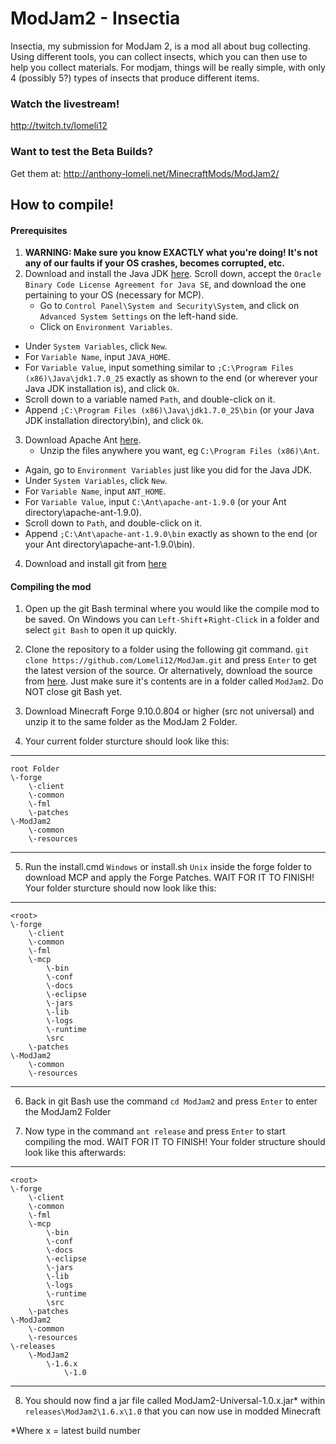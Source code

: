 ModJam2 - Insectia
=======

Insectia, my submission for ModJam 2, is a mod all about bug collecting. 
Using different tools, you can collect insects, which you can then use to help you collect materials. 
For modjam, things will be really simple, with only 4 (possibly 5?) types of insects that produce different items.

### Watch the livestream!

http://twitch.tv/lomeli12

### Want to test the Beta Builds?

Get them at: http://anthony-lomeli.net/MinecraftMods/ModJam2/

## How to compile!

#### Prerequisites
1. **WARNING:  Make sure you know EXACTLY what you're doing!  It's not any of our faults if your OS crashes, becomes corrupted, etc.**
2. Download and install the Java JDK [here](http://www.oracle.com/technetwork/java/javase/downloads/jdk7-downloads-1880260.html).  Scroll down, accept the `Oracle Binary Code License Agreement for Java SE`, and download the one pertaining to your OS (necessary for MCP).
    * Go to `Control Panel\System and Security\System`, and click on `Advanced System Settings` on the left-hand side.
    * Click on `Environment Variables`.
  * Under `System Variables`, click `New`.
  * For `Variable Name`, input `JAVA_HOME`.
  * For `Variable Value`, input something similar to `;C:\Program Files (x86)\Java\jdk1.7.0_25` exactly as shown to the end (or wherever your Java JDK installation is), and click `Ok`.
  * Scroll down to a variable named `Path`, and double-click on it.
  * Append `;C:\Program Files (x86)\Java\jdk1.7.0_25\bin` (or your Java JDK installation directory\bin), and click `Ok`.
3. Download Apache Ant [here](http://ant.apache.org).
	* Unzip the files anywhere you want, eg `C:\Program Files (x86)\Ant`.
  * Again, go to `Environment Variables` just like you did for the Java JDK.
  * Under `System Variables`, click `New`.
  * For `Variable Name`, input `ANT_HOME`.
  * For `Variable Value`, input `C:\Ant\apache-ant-1.9.0` (or your Ant directory\apache-ant-1.9.0).
  * Scroll down to `Path`, and double-click on it.
  * Append `;C:\Ant\apache-ant-1.9.0\bin` exactly as shown to the end (or your Ant directory\apache-ant-1.9.0\bin).
4. Download and install git from [here](http://git-scm.com/)

#### Compiling the mod
1. Open up the git Bash terminal where you would like the compile mod to be saved.
On Windows you can `Left-Shift`+`Right-Click` in a folder and select `git Bash` to open it up quickly.

2. Clone the repository to a folder using the following git command.
`git clone https://github.com/Lomeli12/ModJam.git` and press `Enter` to get the latest version of the source.
Or alternatively, download the source from [here](https://github.com/Lomeli12/ModJam2/archive/master.zip). 
Just make sure it's contents are in a folder called `ModJam2`. Do NOT close git Bash yet.

3. Download Minecraft Forge 9.10.0.804 or higher (src not universal) and unzip it to the same folder as the ModJam 2 Folder.

4. Your current folder sturcture should look like this:

***
    root Folder
    \-forge
        \-client
        \-common
        \-fml
        \-patches
    \-ModJam2
        \-common
        \-resources
***

5. Run the install.cmd `Windows` or install.sh `Unix` inside the forge folder to download MCP and apply the Forge Patches. WAIT FOR IT TO FINISH! Your folder sturcture should now look like this:

***

    <root>
    \-forge
        \-client
        \-common
        \-fml
        \-mcp
            \-bin
            \-conf
            \-docs
            \-eclipse
            \-jars
            \-lib
            \-logs
            \-runtime
            \src
        \-patches
    \-ModJam2
        \-common
        \-resources
***

6. Back in git Bash use the command `cd ModJam2` and press `Enter` to enter the ModJam2 Folder

7. Now type in the command `ant release` and press `Enter` to start compiling the mod. WAIT FOR IT TO FINISH! Your folder structure should look like this afterwards:

***

    <root>
    \-forge
        \-client
        \-common
        \-fml
        \-mcp
            \-bin
            \-conf
            \-docs
            \-eclipse
            \-jars
            \-lib
            \-logs
            \-runtime
            \src
        \-patches
    \-ModJam2
        \-common
        \-resources
    \-releases
        \-ModJam2
            \-1.6.x
                \-1.0
***

8. You should now find a jar file called ModJam2-Universal-1.0.x.jar* within `releases\ModJam2\1.6.x\1.0` that you can now use in modded Minecraft

*Where x = latest build number
